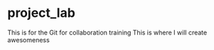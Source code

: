 # project_lab
This is for the Git for collaboration training
This is where I will create awesomeness
